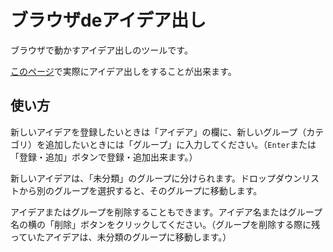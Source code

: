 # ブラウザdeアイデア出し
 ブラウザで動かすアイデア出しのツールです。
 
 [このページ](https://kamekyame.github.io/web-ideas/)で実際にアイデア出しをすることが出来ます。

## 使い方
 新しいアイデアを登録したいときは「アイデア」の欄に、新しいグループ（カテゴリ）を追加したいときには「グループ」に入力してください。（`Enter`または「登録・追加」ボタンで登録・追加出来ます。）

 新しいアイデアは、「未分類」のグループに分けられます。ドロップダウンリストから別のグループを選択すると、そのグループに移動します。

 アイデアまたはグループを削除することもできます。アイデア名またはグループ名の横の「削除」ボタンをクリックしてください。（グループを削除する際に残っていたアイデアは、未分類のグループに移動します。）